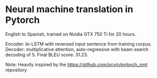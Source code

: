 # Neural machine translation in Pytorch

English to Spanish, trained on Nvidia GTX 750 Ti for 20 hours.

Encoder: bi-LSTM with reversed input sentence from training corpus.
Decoder: multiplicative attention, auto-regressive with beam search decoding of 5.
Final BLEU score: 31.23.

Note: Heavily inspired by the https://github.com/pcyin/pytorch_nmt repository
